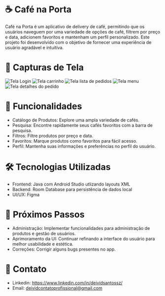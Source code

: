 # ☕ Café na Porta
Café na Porta é um aplicativo de delivery de café, permitindo que os usuários naveguem por uma variedade de opções de café, filtrem por preço e data, adicionem favoritos e mantenham um perfil personalizado. Este projeto foi desenvolvido com o objetivo de fornecer uma experiência de usuário agradável e intuitiva.

# 📱 Capturas de Tela
![Tela Login](https://github.com/deividSantosz/cafe-na-porta/blob/main/tela-login.png)
![Tela carrinho](https://github.com/deividSantosz/cafe-na-porta/blob/main/tela-carrinho.png)
![Tela lista de pedidos](https://github.com/deividSantosz/cafe-na-porta/blob/main/tela-lista-pedidos.png)
![Tela menu](https://github.com/deividSantosz/cafe-na-porta/blob/main/tela-menu.png)
![Tela detalhes do pedido](https://github.com/deividSantosz/cafe-na-porta/blob/main/tela-pedido.png)

# 🚀 Funcionalidades
- Catálogo de Produtos: Explore uma ampla variedade de cafés.
- Pesquisa: Encontre rapidamente seus cafés favoritos com a barra de pesquisa.
- Filtros: Filtre produtos por preço e data.
- Favoritos: Marque produtos como favoritos para fácil acesso.
- Perfil: Mantenha suas informações e preferências no perfil do usuário.
  
# 🛠️ Tecnologias Utilizadas
- Frontend: Java com Android Studio utlizando layouts XML 
- Backend: Room Database para persistência de dados local
- UI/UX: Figma

# 🎯 Próximos Passos
- Administração: Implementar funcionalidades para administração de produtos e gestão de usuários.
- Aprimoramento da UI: Continuar refinando a interface do usuário para melhor usabilidade e estética.
- Correções: Corrigir alguns bugs presentes no app.

# 👤 Contato
- Linkedin: https://www.linkedin.com/in/deividsantossz/
- Email: deividcontatoprofissional@gmail.com
